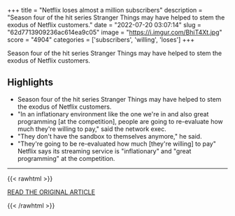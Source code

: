 +++
title = "Netflix loses almost a million subscribers"
description = "Season four of the hit series Stranger Things may have helped to stem the exodus of Netflix customers."
date = "2022-07-20 03:07:14"
slug = "62d7713909236ac614ea9c05"
image = "https://i.imgur.com/BhiT4Xt.jpg"
score = "4904"
categories = ['subscribers', 'willing', 'loses']
+++

Season four of the hit series Stranger Things may have helped to stem the exodus of Netflix customers.

## Highlights

- Season four of the hit series Stranger Things may have helped to stem the exodus of Netflix customers.
- "In an inflationary environment like the one we're in and also great programming [at the competition], people are going to re-evaluate how much they're willing to pay," said the network exec.
- "They don't have the sandbox to themselves anymore," he said.
- "They're going to be re-evaluated how much [they're willing] to pay" Netflix says its streaming service is "inflationary" and "great programming" at the competition.

---

{{< rawhtml >}}
  <p class="article-category">
    <a target="_blank" href="https://www.bbc.com/news/business-62226912">READ THE ORIGINAL ARTICLE</a>
  </p>
{{< /rawhtml >}}
